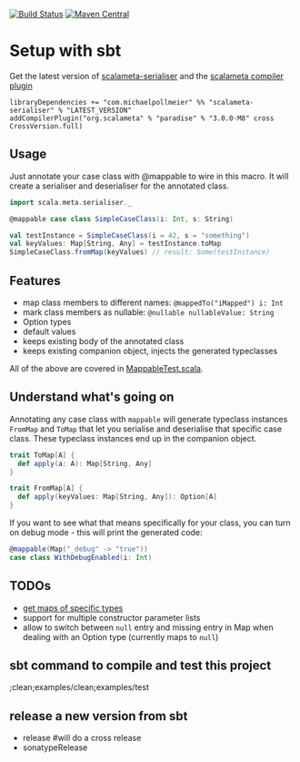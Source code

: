 [![Build Status](https://secure.travis-ci.org/mpollmeier/scalameta-serialiser.png?branch=master)](http://travis-ci.org/mpollmeier/scalameta-serialiser)
[![Maven Central](https://maven-badges.herokuapp.com/maven-central/com.michaelpollmeier/scalameta_serialiser_2.11/badge.svg)](https://maven-badges.herokuapp.com/maven-central/com.michaelpollmeier/scalameta_serialiser_2.11)

# Setup with sbt
Get the latest version of [scalameta-serialiser](https://maven-badges.herokuapp.com/maven-central/com.michaelpollmeier/scalameta-serialiser_2.12) and the [scalameta compiler plugin](https://maven-badges.herokuapp.com/maven-central/org.scalameta/paradise_2.12.1)

```
libraryDependencies += "com.michaelpollmeier" %% "scalameta-serialiser" % "LATEST_VERSION"
addCompilerPlugin("org.scalameta" % "paradise" % "3.0.0-M8" cross CrossVersion.full)
```

## Usage

Just annotate your case class with @mappable to wire in this macro. It will create a serialiser and deserialiser for the annotated class. 

```scala
import scala.meta.serialiser._

@mappable case class SimpleCaseClass(i: Int, s: String)

val testInstance = SimpleCaseClass(i = 42, s = "something")
val keyValues: Map[String, Any] = testInstance.toMap
SimpleCaseClass.fromMap(keyValues) // result: Some(testInstance)
```

## Features

* map class members to different names: `@mappedTo("iMapped") i: Int`
* mark class members as nullable: `@nullable nullableValue: String`
* Option types
* default values
* keeps existing body of the annotated class
* keeps existing companion object, injects the generated typeclasses

All of the above are covered in [MappableTest.scala](examples/src/test/scala/scala/meta/serialiser/MappableTest.scala).

## Understand what's going on
Annotating any case class with `mappable` will generate typeclass instances `FromMap` and `ToMap` that let you serialise and deserialise that specific case class. These typeclass instances end up in the companion object.

```scala
trait ToMap[A] {
  def apply(a: A): Map[String, Any]
}

trait FromMap[A] {
  def apply(keyValues: Map[String, Any]): Option[A]
}
```

If you want to see what that means specifically for your class, you can turn on debug mode - this will print the generated code:

```scala
@mappable(Map("_debug" -> "true"))
case class WithDebugEnabled(i: Int)
```


## TODOs
* [get maps of specific types](https://github.com/mpollmeier/scalameta-serialiser/issues/1)
* support for multiple constructor parameter lists
* allow to switch between `null` entry and missing entry in Map when dealing with an Option type (currently maps to `null`)

## sbt command to compile and test this project
;clean;examples/clean;examples/test

## release a new version from sbt
* release  #will do a cross release
* sonatypeRelease
